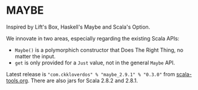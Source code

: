 MAYBE
=====

Inspired by Lift's Box, Haskell's Maybe and Scala's Option.

We innovate in two areas, especially regarding the existing Scala APIs:

* `Maybe()` is a polymorphich constructor that Does The Right Thing, no matter the input.
* `get` is only provided for a `Just` value, not in the general `Maybe` API.

Latest release is `"com.ckkloverdos" % "maybe_2.9.1" % "0.3.0"` from [scala-tools.org](http://scala-tools.org/repo-releases).
There are also jars for Scala 2.8.2 and 2.8.1.

